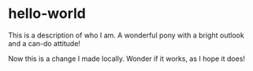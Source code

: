 # hello-world

This is a description of who I am. A wonderful pony with a bright outlook and a can-do attitude!

Now this is a change I made locally. Wonder if it works, as I hope it does!
